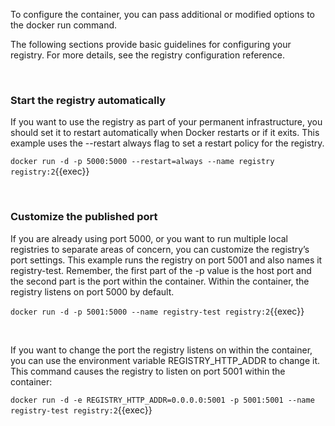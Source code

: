 To configure the container, you can pass additional or modified options to the docker run command.

The following sections provide basic guidelines for configuring your registry. For more details, see the registry configuration reference.

<br>

### Start the registry automatically
If you want to use the registry as part of your permanent infrastructure, you should set it to restart automatically when Docker restarts or if it exits. This example uses the --restart always flag to set a restart policy for the registry.

`docker run -d -p 5000:5000 --restart=always --name registry registry:2`{{exec}}

<br>

### Customize the published port
If you are already using port 5000, or you want to run multiple local registries to separate areas of concern, you can customize the registry’s port settings. This example runs the registry on port 5001 and also names it registry-test. Remember, the first part of the -p value is the host port and the second part is the port within the container. Within the container, the registry listens on port 5000 by default.

`docker run -d -p 5001:5000 --name registry-test registry:2`{{exec}}

<br>

If you want to change the port the registry listens on within the container, you can use the environment variable REGISTRY_HTTP_ADDR to change it. This command causes the registry to listen on port 5001 within the container:

`docker run -d -e REGISTRY_HTTP_ADDR=0.0.0.0:5001 -p 5001:5001 --name registry-test registry:2`{{exec}}